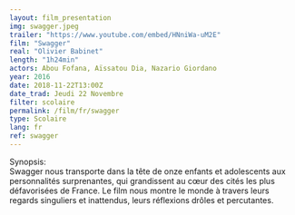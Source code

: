 ```yaml
---
layout: film_presentation
img: swagger.jpeg
trailer: "https://www.youtube.com/embed/HNniWa-uM2E"
film: "Swagger"
real: "Olivier Babinet"
length: "1h24min"
actors: Abou Fofana, Aïssatou Dia, Nazario Giordano
year: 2016
date: 2018-11-22T13:00Z
date_trad: Jeudi 22 Novembre
filter: scolaire
permalink: /film/fr/swagger
type: Scolaire
lang: fr
ref: swagger
---
```


<span class="name"> Synopsis:</span> <br/>
<span class="resumefilm"> Swagger nous transporte dans la tête de onze enfants et adolescents aux personnalités surprenantes, qui grandissent au cœur des cités les plus défavorisées de France. Le film nous montre le monde à travers leurs regards singuliers et inattendus, leurs réflexions drôles et percutantes. </span>

